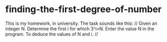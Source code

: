 # finding-the-first-degree-of-number
This is my homework, in university.
The task sounds like this:
// Given an integer N. Determine the first i for which 3^i>N. 
Enter the value N in the program. To deduce the values of N and i. //

